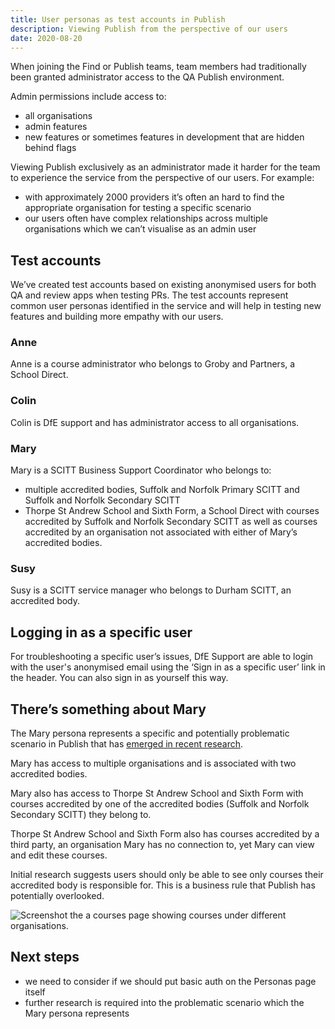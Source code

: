 ```yaml
---
title: User personas as test accounts in Publish
description: Viewing Publish from the perspective of our users
date: 2020-08-20
---
```


When joining the Find or Publish teams, team members had traditionally been granted administrator access to the QA Publish environment.

Admin permissions include access to:

- all organisations
- admin features
- new features or sometimes features in development that are hidden behind flags

Viewing Publish exclusively as an administrator made it harder for the team to experience the service from the perspective of our users. For example:

- with approximately 2000 providers it’s often an hard to find the appropriate organisation for testing a specific scenario
- our users often have complex relationships across multiple organisations which we can’t visualise as an admin user

## Test accounts

We’ve created test accounts based on existing anonymised users for both QA and review apps when testing PRs. The test accounts represent common user personas identified in the service and will help in testing new features and building more empathy with our users.

### Anne

Anne is a course administrator who belongs to Groby and Partners, a School Direct.

### Colin

Colin is DfE support and has administrator access to all organisations.

### Mary

Mary is a SCITT Business Support Coordinator who belongs to:

- multiple accredited bodies, Suffolk and Norfolk Primary SCITT and Suffolk and Norfolk Secondary SCITT
- Thorpe St Andrew School and Sixth Form, a School Direct with courses accredited by Suffolk and Norfolk Secondary SCITT as well as courses accredited by an organisation not associated with either of Mary’s accredited bodies.

### Susy

Susy is a SCITT service manager who belongs to Durham SCITT, an accredited body.

## Logging in as a specific user

For troubleshooting a specific user’s issues, DfE Support are able to login with the user's anonymised email using the ‘Sign in as a specific user’ link in the header. You can also sign in as yourself this way.

## There’s something about Mary

The Mary persona represents a specific and potentially problematic scenario in Publish that has [emerged in recent research](/publish-teacher-training-courses/users-with-multiple-organisation-access/#limiting-access-to-some-courses).

Mary has access to multiple organisations and is associated with two accredited bodies.

Mary also has access to Thorpe St Andrew School and Sixth Form with courses accredited by one of the accredited bodies (Suffolk and Norfolk Secondary SCITT) they belong to.

Thorpe St Andrew School and Sixth Form also has courses accredited by a third party, an organisation Mary has no connection to, yet Mary can view and edit these courses.

Initial research suggests users should only be able to see only courses their accredited body is responsible for. This is a business rule that Publish has potentially overlooked.

![Screenshot the a courses page showing courses under different organisations.](courses-screenshot.png "Mary is not associated with the University of East Anglia yet can still view and edit the courses they accredit.")

## Next steps

- we need to consider if we should put basic auth on the Personas page itself
- further research is required into the problematic scenario which the Mary persona represents
